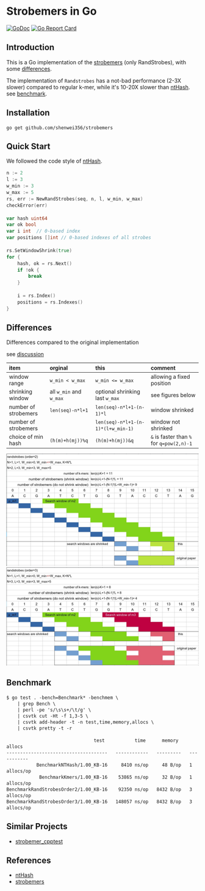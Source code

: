 # Strobemers in Go

[![GoDoc](https://godoc.org/github.com/shenwei356/strobemers?status.svg)](https://godoc.org/github.com/shenwei356/strobemers)
[![Go Report Card](https://goreportcard.com/badge/github.com/shenwei356/strobemers)](https://goreportcard.com/report/github.com/shenwei356/strobemers)

## Introduction

This is a Go implementation of the [strobemers](https://github.com/ksahlin/strobemers) (only RandStrobes),
with some [differences](#differences).

The implementation of `Randstrobes` has a not-bad performance (2-3X slower) compared to regular k-mer,
while it's 10-20X slower than [ntHash](https://github.com/will-rowe/nthash/). 
see [benchmark](#benchmark).


## Installation

    go get github.com/shenwei356/strobemers

## Quick Start

We followed the code style of [ntHash](https://github.com/will-rowe/nthash/).

```go
n := 2
l := 3
w_min := 3
w_max := 5
rs, err := NewRandStrobes(seq, n, l, w_min, w_max)
checkError(err)

var hash uint64
var ok bool
var i int  // 0-based index
var positions []int // 0-based indexes of all strobes

rs.SetWindowShrink(true)
for {
    hash, ok = rs.Next()
    if !ok {
        break
    }

    i = rs.Index()
    positions = rs.Indexes()
}

```

## Differences

Differences compared to the original implementation

see [discussion](https://github.com/ksahlin/strobemers/issues/2)

item                |orginal                |this                              |comment
:-------------------|:----------------------|:---------------------------------|:----------------------------------------
window range        |`w_min < w_max`        |`w_min <= w_max`                  |allowing a fixed position
shrinking window    |all `w_min` and `w_max`|optional shrinking last `w_max`   |see figures below
number of strobemers|`len(seq)-n*l+1`       |`len(seq)-n*l+1-(n-1)*l`          |window shrinked
number of strobemers|                       |`len(seq)-n*l+1-(n-1)*(l+w_min-1)`|window not shrinked
choice of min hash  |`(h(m)+h(mj))%q`       |`(h(m)+h(mj))&q`                  |`&` is faster than `%` for `q=pow(2,n)-1`

<img src="illustration_randstrobes_order2.jpg" width="750" />

<img src="illustration_randstrobes_order3.jpg" width="750" />

## Benchmark

    $ go test . -bench=Benchmark* -benchmem \
        | grep Bench \
        | perl -pe 's/\s\s+/\t/g' \
        | csvtk cut -Ht -f 1,3-5 \
        | csvtk add-header -t -n test,time,memory,allocs \
        | csvtk pretty -t -r

                                    test           time      memory        allocs
    -------------------------------------   ------------   ---------   -----------
               BenchmarkNTHash/1.00_KB-16     8410 ns/op     48 B/op   1 allocs/op
                BenchmarkKmers/1.00_KB-16    53865 ns/op     32 B/op   1 allocs/op
    BenchmarkRandStrobesOrder2/1.00_KB-16    92350 ns/op   8432 B/op   3 allocs/op
    BenchmarkRandStrobesOrder3/1.00_KB-16   148057 ns/op   8432 B/op   3 allocs/op


## Similar Projects

- [strobemer_cpptest](https://github.com/BGI-Qingdao/strobemer_cpptest)

## References

- [ntHash](http://dx.doi.org/10.1093/bioinformatics/btw397)
- [strobemers](https://doi.org/10.1101/2021.01.28.428549)